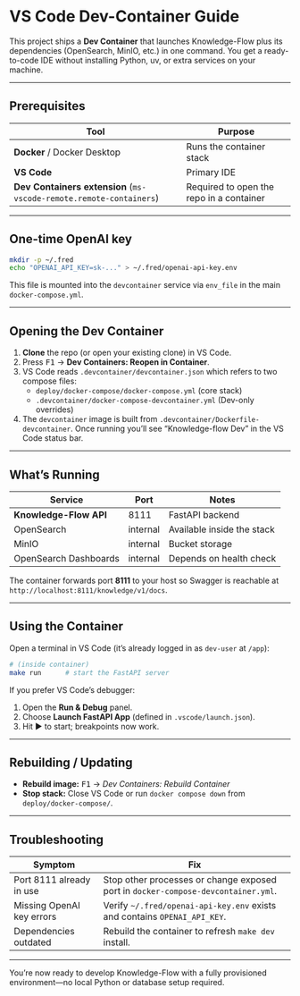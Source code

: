 # VS Code Dev-Container Guide

This project ships a **Dev Container** that launches Knowledge-Flow plus its dependencies (OpenSearch, MinIO, etc.) in one command. You get a ready-to-code IDE without installing Python, uv, or extra services on your machine.

---

## Prerequisites

| Tool | Purpose |
|------|---------|
| **Docker** / Docker Desktop | Runs the container stack |
| **VS Code** | Primary IDE |
| **Dev Containers extension** (`ms-vscode-remote.remote-containers`) | Required to open the repo in a container |

---

## One-time OpenAI key

```bash
mkdir -p ~/.fred
echo "OPENAI_API_KEY=sk-..." > ~/.fred/openai-api-key.env
```

This file is mounted into the `devcontainer` service via `env_file` in the main `docker-compose.yml`.

---

## Opening the Dev Container

1. **Clone** the repo (or open your existing clone) in VS Code.  
2. Press <kbd>F1</kbd> → **Dev Containers: Reopen in Container**.  
3. VS Code reads `.devcontainer/devcontainer.json` which refers to two compose files:  
   - `deploy/docker-compose/docker-compose.yml` (core stack)  
   - `.devcontainer/docker-compose-devcontainer.yml` (Dev-only overrides)  
4. The `devcontainer` image is built from `.devcontainer/Dockerfile-devcontainer`. Once running you’ll see “Knowledge-flow Dev” in the VS Code status bar.

---

## What’s Running

| Service        | Port | Notes |
|----------------|------|-------|
| **Knowledge-Flow API** | 8111 | FastAPI backend |
| OpenSearch      | internal | Available inside the stack |
| MinIO           | internal | Bucket storage |
| OpenSearch Dashboards | internal | Depends on health check |

The container forwards port **8111** to your host so Swagger is reachable at `http://localhost:8111/knowledge/v1/docs`.

---

## Using the Container

Open a terminal in VS Code (it’s already logged in as `dev-user` at `/app`):

```bash
# (inside container)
make run      # start the FastAPI server
```

If you prefer VS Code’s debugger:

1. Open the **Run & Debug** panel.  
2. Choose **Launch FastAPI App** (defined in `.vscode/launch.json`).  
3. Hit ▶ to start; breakpoints now work.

---

## Rebuilding / Updating

- **Rebuild image:** <kbd>F1</kbd> → *Dev Containers: Rebuild Container*  
- **Stop stack:** Close VS Code or run `docker compose down` from `deploy/docker-compose/`.

---

## Troubleshooting

| Symptom | Fix |
|---------|-----|
| Port 8111 already in use | Stop other processes or change exposed port in `docker-compose-devcontainer.yml`. |
| Missing OpenAI key errors | Verify `~/.fred/openai-api-key.env` exists and contains `OPENAI_API_KEY`. |
| Dependencies outdated | Rebuild the container to refresh `make dev` install. |

---

You’re now ready to develop Knowledge-Flow with a fully provisioned environment—no local Python or database setup required.
